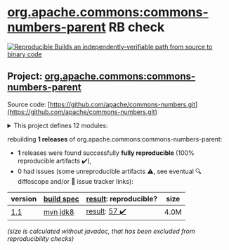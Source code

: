 [org.apache.commons:commons-numbers-parent](https://central.sonatype.com/artifact/org.apache.commons/commons-numbers-parent/versions) RB check
=======

[![Reproducible Builds](https://reproducible-builds.org/images/logos/rb.svg) an independently-verifiable path from source to binary code](https://reproducible-builds.org/)

## Project: [org.apache.commons:commons-numbers-parent](https://central.sonatype.com/artifact/org.apache.commons/commons-numbers-parent/versions)

Source code: [https://github.com/apache/commons-numbers.git](https://github.com/apache/commons-numbers.git)

<details><summary>This project defines 12 modules:</summary>

* [org.apache.commons:commons-numbers-angle](https://central.sonatype.com/artifact/org.apache.commons/commons-numbers-angle/1.1)
* [org.apache.commons:commons-numbers-arrays](https://central.sonatype.com/artifact/org.apache.commons/commons-numbers-arrays/1.1)
* [org.apache.commons:commons-numbers-combinatorics](https://central.sonatype.com/artifact/org.apache.commons/commons-numbers-combinatorics/1.1)
* [org.apache.commons:commons-numbers-complex](https://central.sonatype.com/artifact/org.apache.commons/commons-numbers-complex/1.1)
* [org.apache.commons:commons-numbers-core](https://central.sonatype.com/artifact/org.apache.commons/commons-numbers-core/1.1)
* [org.apache.commons:commons-numbers-field](https://central.sonatype.com/artifact/org.apache.commons/commons-numbers-field/1.1)
* [org.apache.commons:commons-numbers-fraction](https://central.sonatype.com/artifact/org.apache.commons/commons-numbers-fraction/1.1)
* [org.apache.commons:commons-numbers-gamma](https://central.sonatype.com/artifact/org.apache.commons/commons-numbers-gamma/1.1)
* [org.apache.commons:commons-numbers-parent](https://central.sonatype.com/artifact/org.apache.commons/commons-numbers-parent/1.1)
* [org.apache.commons:commons-numbers-primes](https://central.sonatype.com/artifact/org.apache.commons/commons-numbers-primes/1.1)
* [org.apache.commons:commons-numbers-quaternion](https://central.sonatype.com/artifact/org.apache.commons/commons-numbers-quaternion/1.1)
* [org.apache.commons:commons-numbers-rootfinder](https://central.sonatype.com/artifact/org.apache.commons/commons-numbers-rootfinder/1.1)
</details>

rebuilding **1 releases** of org.apache.commons:commons-numbers-parent:
- **1** releases were found successfully **fully reproducible** (100% reproducible artifacts :heavy_check_mark:),
- 0 had issues (some unreproducible artifacts :warning:, see eventual :mag: diffoscope and/or :memo: issue tracker links):

| version | [build spec](/BUILDSPEC.md) | [result](https://reproducible-builds.org/docs/jvm/): reproducible? | size |
| -- | --------- | ------ | -- |
| [1.1](https://central.sonatype.com/artifact/org.apache.commons/commons-numbers-parent/1.1/pom) | [mvn jdk8](commons-numbers-1.1.buildspec) | [result](commons-numbers-parent-1.1.buildinfo): [57 :heavy_check_mark: ](commons-numbers-parent-1.1.buildcompare) | 4.0M |

<i>(size is calculated without javadoc, that has been excluded from reproducibility checks)</i>
